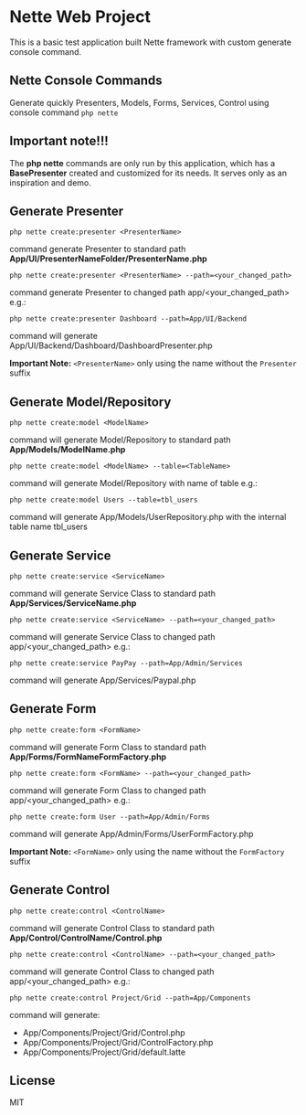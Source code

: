 Nette Web Project
=================

This is a basic test application built Nette framework with custom generate console command.


Nette Console Commands
----------------

Generate quickly Presenters, Models, Forms, Services, Control using console command `php nette`

Important note!!!
----------------
The **php nette** commands are only run by this application, which has a **BasePresenter** created and customized for its needs.
It serves only as an inspiration and demo.

Generate Presenter
----------------
    php nette create:presenter <PresenterName>

command generate Presenter to standard path **App/UI/PresenterNameFolder/PresenterName.php** 
    
    php nette create:presenter <PresenterName> --path=<your_changed_path>

command generate Presenter to changed path app/<your_changed_path> e.g.:

    php nette create:presenter Dashboard --path=App/UI/Backend

command will generate App/UI/Backend/Dashboard/DashboardPresenter.php

**Important Note:** `<PresenterName>` only using the name without the  `Presenter` suffix


Generate Model/Repository
----------------
    php nette create:model <ModelName>

command will generate Model/Repository to standard path **App/Models/ModelName.php**

    php nette create:model <ModelName> --table=<TableName>

command will generate Model/Repository with name of table e.g.:

    php nette create:model Users --table=tbl_users

command will generate App/Models/UserRepository.php with the internal table name tbl_users

Generate Service
----------------
    php nette create:service <ServiceName>

command will generate Service Class to standard path **App/Services/ServiceName.php**

    php nette create:service <ServiceName> --path=<your_changed_path>

command will generate Service Class to changed path app/<your_changed_path> e.g.:

    php nette create:service PayPay --path=App/Admin/Services

command will generate App/Services/Paypal.php

Generate Form
----------------
    php nette create:form <FormName>

command will generate Form Class to standard path **App/Forms/FormNameFormFactory.php**

    php nette create:form <FormName> --path=<your_changed_path>

command will generate Form Class to changed path app/<your_changed_path> e.g.:

    php nette create:form User --path=App/Admin/Forms

command will generate App/Admin/Forms/UserFormFactory.php

**Important Note:** `<FormName>` only using the name without the  `FormFactory` suffix

Generate Control
----------------
    php nette create:control <ControlName>

command will generate Control Class to standard path **App/Control/ControlName/Control.php**

    php nette create:control <ControlName> --path=<your_changed_path>

command will generate Control Class to changed path app/<your_changed_path> e.g.:

    php nette create:control Project/Grid --path=App/Components

command will generate: 
- App/Components/Project/Grid/Control.php
- App/Components/Project/Grid/ControlFactory.php
- App/Components/Project/Grid/default.latte


License
----------------
MIT
